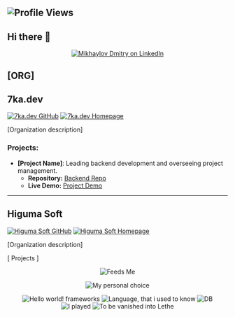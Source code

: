 
 
  ![Profile Views](https://komarev.com/ghpvc/?username=charopevez&color=blue&style=flat-square)
----

 ## Hi there 👋
<div align="center">
 
 [![Mikhaylov Dmitry on LinkedIn](https://img.shields.io/badge/Mikhaylov%20Dmitry%20on%20LinkedIn-0A66C2?style=for-the-badge&logo=linkedin&logoColor=white)](https://www.linkedin.com/in/dmitry-mikhaylov-a460b5aa/)

</div>

## [ORG]

## 7ka.dev
[![7ka.dev GitHub](https://img.shields.io/badge/GitHub-7ka.dev-181717?logo=github)](https://github.com/7ka-dev)
[![7ka.dev Homepage](https://img.shields.io/badge/Homepage-7ka.dev-blue?logo=web)](https://7ka.dev)

[Organization description]

### Projects:
- **[Project Name]**: Leading backend development and overseeing project management.
  - **Repository:** [Backend Repo](https://github.com/7ka-dev/backend-repo)
  - **Live Demo:** [Project Demo](https://7ka.dev/demo)

---

## Higuma Soft
[![Higuma Soft GitHub](https://img.shields.io/badge/GitHub-Higuma_Soft-181717?logo=github)](https://github.com/HigumaSoft)
[![Higuma Soft Homepage](https://img.shields.io/badge/Homepage-Higuma_Soft-blue?logo=web)](https://higumasoft.com)

[Organization description]

[ Projects ]


<div align="center">
  
![Feeds Me](https://skillicons.dev/icons?i=php,javascript,ts,html,css,git,mysql,vscode)

![My personal choice](https://skillicons.dev/icons?i=github,bitbucket,bash,docker,aws,rust,go,npm,nodejs,react,webpack,postgres,md)

![Hello world! frameworks](https://skillicons.dev/icons?i=solidjs,svelte,laravel,spring,fastapi,django,dotnet)
![Language, that i used to know](https://skillicons.dev/icons?i=java,kotlin,cpp,py)
![DB](https://skillicons.dev/icons?i=mongodb)
![I played](https://skillicons.dev/icons?i=idea,anaconda,pytorch,unreal,blender,arduino)
![To be vanished into Lethe](https://skillicons.dev/icons?i=php,jquery)

</div>
<!--
**charopevez/charopevez** is a ✨ _special_ ✨ repository because its `README.md` (this file) appears on your GitHub profile.

Here are some ideas to get you started:

- 🔭 I’m currently working on ...
- 🌱 I’m currently learning ...
- 👯 I’m looking to collaborate on ...
- 🤔 I’m looking for help with ...
- 💬 Ask me about ...
- 📫 How to reach me: ...
- 😄 Pronouns: ...
- ⚡ Fun fact: ...
-->

